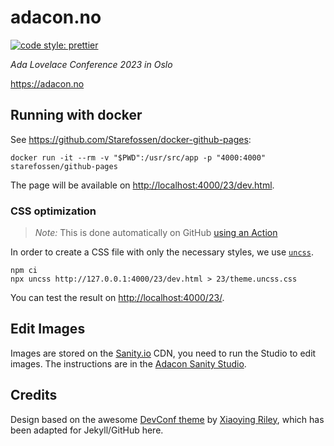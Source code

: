 # adacon.no

[![code style: prettier](https://img.shields.io/badge/code_style-prettier-ff69b4.svg)](https://github.com/prettier/prettier/)

_Ada Lovelace Conference 2023 in Oslo_

<https://adacon.no>

## Running with docker

See <https://github.com/Starefossen/docker-github-pages>:

    docker run -it --rm -v "$PWD":/usr/src/app -p "4000:4000" starefossen/github-pages

The page will be available on <http://localhost:4000/23/dev.html>.

### CSS optimization

> _Note:_ This is done automatically on GitHub [using an Action](./.github/workflows/uncss.yaml)

In order to create a CSS file with only the necessary styles, we use [`uncss`](https://github.com/uncss/uncss).

    npm ci
    npx uncss http://127.0.0.1:4000/23/dev.html > 23/theme.uncss.css

You can test the result on <http://localhost:4000/23/>.

## Edit Images

Images are stored on the [Sanity.io](https://sanity.io) CDN, you need to run the Studio to edit images. The instructions are in the [Adacon Sanity Studio](https://github.com/tech-women/adacon-sanity.git).

## Credits

Design based on the awesome [DevConf theme](https://github.com/xriley/DevConf-Theme)
by
[Xiaoying Riley](http://themes.3rdwavemedia.com), which has been adapted for Jekyll/GitHub here.
